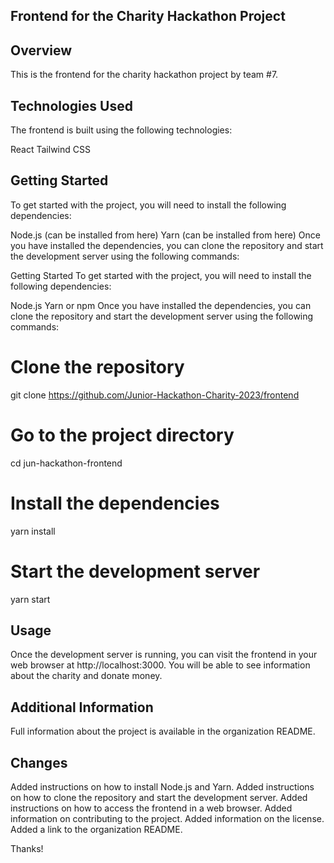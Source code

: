 ## Frontend for the Charity Hackathon Project

## Overview
This is the frontend for the charity hackathon project by team #7.

## Technologies Used
The frontend is built using the following technologies:

React
Tailwind CSS

## Getting Started
To get started with the project, you will need to install the following dependencies:

Node.js (can be installed from here)
Yarn (can be installed from here)
Once you have installed the dependencies, you can clone the repository and start the development server using the following commands:

Getting Started
To get started with the project, you will need to install the following dependencies:

Node.js
Yarn or npm
Once you have installed the dependencies, you can clone the repository and start the development server using the following commands:

# Clone the repository
git clone https://github.com/Junior-Hackathon-Charity-2023/frontend

# Go to the project directory
cd jun-hackathon-frontend

# Install the dependencies
yarn install


# Start the development server
yarn start



## Usage
Once the development server is running, you can visit the frontend in your web browser at http://localhost:3000. You will be able to see information about the charity and donate money.

## Additional Information
Full information about the project is available in the organization README.

## Changes
Added instructions on how to install Node.js and Yarn.
Added instructions on how to clone the repository and start the development server.
Added instructions on how to access the frontend in a web browser.
Added information on contributing to the project.
Added information on the license.
Added a link to the organization README.

Thanks!